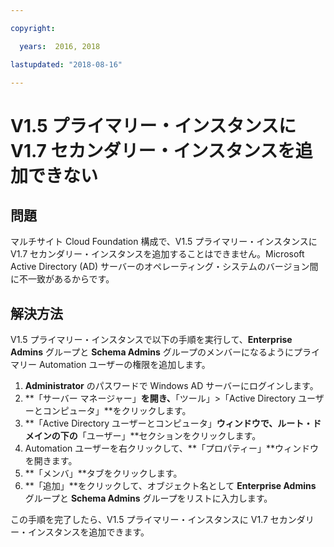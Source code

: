 ```yaml
---

copyright:

  years:  2016, 2018

lastupdated: "2018-08-16"

---
```


# V1.5 プライマリー・インスタンスに V1.7 セカンダリー・インスタンスを追加できない

## 問題
マルチサイト Cloud Foundation 構成で、V1.5 プライマリー・インスタンスに V1.7 セカンダリー・インスタンスを追加することはできません。Microsoft Active Directory (AD) サーバーのオペレーティング・システムのバージョン間に不一致があるからです。

## 解決方法
V1.5 プライマリー・インスタンスで以下の手順を実行して、**Enterprise Admins** グループと **Schema Admins** グループのメンバーになるようにプライマリー Automation ユーザーの権限を追加します。

1. **Administrator** のパスワードで Windows AD サーバーにログインします。
2. **「サーバー マネージャー」**を開き、**「ツール」>「Active Directory ユーザーとコンピュータ」**をクリックします。
4. **「Active Directory ユーザーとコンピュータ」**ウィンドウで、ルート・ドメインの下の**「ユーザー」**セクションをクリックします。
5. Automation ユーザーを右クリックして、**「プロパティー」**ウィンドウを開きます。
6. **「メンバ」**タブをクリックします。
7. **「追加」**をクリックして、オブジェクト名として **Enterprise Admins** グループと **Schema Admins** グループをリストに入力します。  

この手順を完了したら、V1.5 プライマリー・インスタンスに V1.7 セカンダリー・インスタンスを追加できます。
